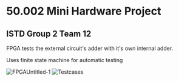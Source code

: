 # 50.002 Mini Hardware Project
## ISTD Group 2 Team 12

FPGA tests the external circuit's adder with it's own internal adder.

Uses finite state machine for automatic testing

![FPGAUntitled-1](https://user-images.githubusercontent.com/56643991/95662257-2c241a80-0b68-11eb-8553-a297ba6caefa.png)
![Testcases](https://user-images.githubusercontent.com/56643991/95662374-1400cb00-0b69-11eb-9127-07ddbb9bcb64.png)
